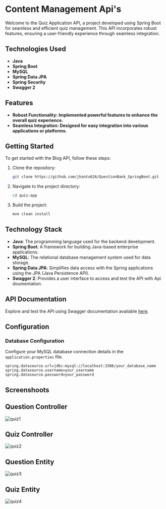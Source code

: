 # Content Management Api's

Welcome to the Quiz Application API, a project developed using Spring Boot for seamless and efficient quiz management. This API incorporates robust features, ensuring a user-friendly experience through seamless integration.

## Technologies Used

- **Java**
- **Spring Boot**
- **MySQL**
- **Spring Data JPA**
-  **Spring Security**
- **Swagger 2**

## Features
- **Robust Functionality: Implemented powerful features to enhance the overall quiz experience.**
- **Seamless Integration: Designed for easy integration into various applications or platforms.**

  
## Getting Started

To get started with the Blog API, follow these steps:

1. Clone the repository:

    ```bash
    git clone https://github.com/jhantu626/QuestionBank_SpringBoot.git
    ```

2. Navigate to the project directory:

    ```bash
    cd quiz-app
    ```

3. Build the project:

    ```bash
    mvn clean install
    ```

## Technology Stack

- **Java**: The programming language used for the backend development.
- **Spring Boot**: A framework for building Java-based enterprise applications.
- **MySQL**: The relational database management system used for data storage.
- **Spring Data JPA**: Simplifies data access with the Spring applications using the JPA (Java Persistence API).
- **Swagger 2**: Provides a user interface to access and test the API with Api doumentation.

## API Documentation

Explore and test the API using Swagger documentation available [here](http://localhost:8080/swagger-ui.html).

## Configuration

### Database Configuration

Configure your MySQL database connection details in the `application.properties` file.

```properties
spring.datasource.url=jdbc:mysql://localhost:3306/your_database_name
spring.datasource.username=your_username
spring.datasource.password=your_password

```
## Screenshoots

## Question Controller
![quiz1](https://github.com/jhantu626/QuestionBank_SpringBoot/assets/108252921/3222bfaf-e58e-44d6-b327-2c6f827de125)


## Quiz Controller


![quiz2](https://github.com/jhantu626/QuestionBank_SpringBoot/assets/108252921/e60a8ccf-82a9-41ce-bef3-f8308c0617bb)


## Question Entity
![quiz3](https://github.com/jhantu626/QuestionBank_SpringBoot/assets/108252921/6960f72b-1552-4830-b6ee-e2e0723d60c8)


## Quiz Entity
![quiz4](https://github.com/jhantu626/QuestionBank_SpringBoot/assets/108252921/aa08abf8-fbb8-467d-b26c-701d438ede0c)


